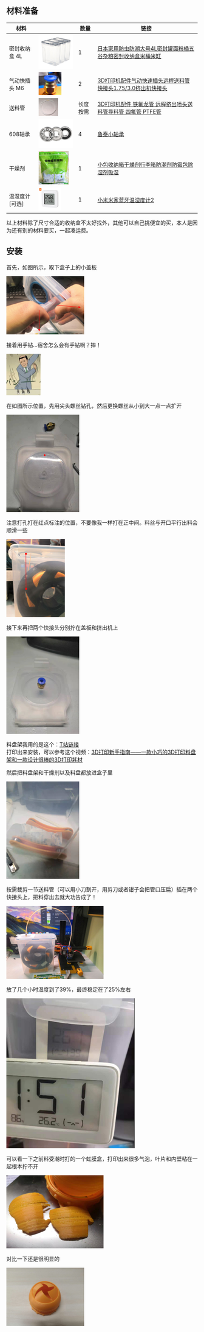 ## 材料准备

| 材料         | |  数量     | 链接 |
| ------------ | :------- | ---- | ---- |
| 密封收纳盒 4L | <img src="./picture/收纳盒.png" alt="收纳盒" style="zoom:25%;" /> | 1 |[日本家用防虫防潮大号4L密封罐面粉桶五谷杂粮密封收纳盒米桶米缸](https://m.tb.cn/h.fYsICUX)|
| 气动快插头 M6 | <img src="./picture/快接头.jpg" alt="快插头" style="zoom:6%;" /> | 2 | [3D打印机配件气动快速插头远程送料管快接头1.75/3.0挤出机快接头](https://item.taobao.com/item.htm?spm=a1z09.2.0.0.24ad2e8dDTNr03&id=610569261201&_u=5d8i0fp68f6) |
| 送料管       | <img src="./picture/送料管.jpg" alt="送料管" style="zoom:5%;" /> |  长度按需    |[3D打印机配件 铁氟龙管 远程挤出喷头送料管导料管 四氟管 PTFE管](https://item.taobao.com/item.htm?spm=a1z09.2.0.0.24ad2e8dDTNr03&id=613273402221&_u=5d8i0fp7a60)|
| 608轴承 | <img src="./picture/小轴承.png" alt="4" style="zoom:25%;" /> | 4 |[鲁泰小轴承](https://m.tb.cn/h.f1pJw1m)|
| 干燥剂 | <img src="./picture/干燥剂.png" alt="干燥剂" style="zoom:15%;" /> | 1 |[小包收纳箱干燥剂行李箱防潮剂防霉包除湿剂吸湿](https://m.tb.cn/h.fX9g7Fe)|
| 温湿度计[可选] | ![温湿度计](./picture/温湿度计.jpg) | 1 |[小米米家蓝牙温湿度计2](https://m.tb.cn/h.fYHgNsa)|

以上材料除了尺寸合适的收纳盒不太好找外，其他可以自己挑便宜的买，本人是因为还有别的材料要买，一起凑运费。

## 安装

首先，如图所示，取下盒子上的小盖板

<img src="./picture/取下盖板.jpg" alt="取下盖板" style="zoom: 20%;" />

接着用手钻...宿舍怎么会有手钻啊？摔！

<img src="picture/坑爹呢.jpeg" alt="坑爹呢" style="zoom:25%;" />

在如图所示位置，先用尖头螺丝钻孔，然后更换螺丝从小到大一点一点扩开

<img src="picture/打孔.jpg" alt="打孔" style="zoom: 25%;" />

注意打孔打在红点标注的位置，不要像我一样打在正中间。料丝与开口平行出料会顺滑一些

<img src="picture/出料示意图.jpg" alt="出料示意图" style="zoom:20%;" />

接下来再把两个快接头分别拧在盖板和挤出机上

<img src="picture/安装快接头.jpg" alt="安装快接头" style="zoom:25%;" />

料盘架我用的是这个：[T站链接](https://www.thingiverse.com/thing:2047554)  
打印出来安装，可以参考这个视频：[3D打印新手指南——一款小巧的3D打印料盘架和一款设计很棒的3D打印耗材](https://www.bilibili.com/video/BV1GT4y1T7r4?spm_id_from=333.999.0.0)

然后把料盘架和干燥剂以及料盘都放进盒子里

<img src="picture/放入干燥剂和轴承.jpg" alt="放入干燥剂和轴承" style="zoom:25%;" />

按需裁剪一节送料管（可以用小刀割开，用剪刀或者钳子会把管口压扁）插在两个快接头上，把料穿出去就大功告成了！

<img src="picture/完成图.jpg" alt="完成图" style="zoom:25%;" />

放了几个小时湿度到了39%，最终稳定在了25%左右

<img src="picture/湿度对比.png" alt="湿度对比" style="zoom: 50%;" />

可以看一下之前料受潮时打的一个虹膜盒，打印出来很多气泡，叶片和内壁粘在一起根本拧不开

<img src="picture/材料起泡.jpg" alt="材料起泡" style="zoom:25%;" />

对比一下还是很明显的

<img src="picture/虹膜盒成品.jpg" alt="虹膜盒成品" style="zoom:20%;" />


